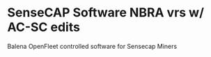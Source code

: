 # SenseCAP Software NBRA vrs w/ AC-SC edits
Balena OpenFleet controlled software for Sensecap Miners
